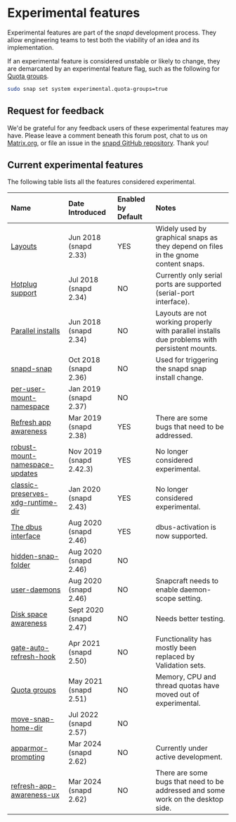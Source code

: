 # Experimental features

Experimental features are part of the _snapd_ development process. They allow engineering teams to test both the viability of an idea and its implementation.

If an experimental feature is considered unstable or likely to change, they are demarcated by an experimental feature flag, such as the following for [Quota groups](/t/25553).

```bash
sudo snap set system experimental.quota-groups=true
```
## Request for feedback

We'd be grateful for any feedback users of these experimental features may have. Please leave a comment beneath this forum post, chat to us on [Matrix.org](https://matrix.to/#/#snapd:ubuntu.com), or file an issue in the [snapd GitHub repository](https://github.com/canonical/snapd). Thank you!

## Current experimental features

The following table lists all the features considered experimental.

| Name                                                                              | Date Introduced         | Enabled by Default | Notes                                                                                        |
| :-------------------------------------------------------------------------------- | :---------------------- | :----------------- | :------------------------------------------------------------------------------------------- |
| [Layouts](/t/7207)                                                                | Jun 2018 (snapd 2.33)   | YES                | Widely used by graphical snaps as they depend on files in the gnome content snaps.           |
| [Hotplug support](/t/10750)                                                       | Jul 2018 (snapd 2.34)   | NO                 | Currently only serial ports are supported (serial-port interface).                           |
| [Parallel installs](/t/7679)                                                      | Jun 2018 (snapd 2.34)   | NO                 | Layouts are not working properly with parallel installs due problems with persistent mounts. |
| [snapd-snap](https://github.com/canonical/snapd/pull/6404)                        | Oct 2018 (snapd 2.36)   | NO                 | Used for triggering the snapd snap install change.                                           |
| [per-user-mount-namespace](https://github.com/canonical/snapd/pull/6149)          | Jan 2019 (snapd 2.37)   | NO                 |                                                                                              |
| [Refresh app awareness](/t/31152)                                                 | Mar 2019 (snapd 2.38)   | YES                | There are some bugs that need to be addressed.                                               |
| [robust-mount-namespace-updates](https://github.com/snapcore/snapd/pull/7773)     | Nov 2019 (snapd 2.42.3) | YES                | No longer considered experimental.                                                           |
| [classic-preserves-xdg-runtime-dir](https://github.com/canonical/snapd/pull/7659) | Jan 2020 (snapd 2.43)   | YES                | No longer considered experimental.                                                           |
| [The dbus interface](/t/2038)                                                     | Aug 2020 (snapd 2.46)   | YES                | dbus-activation is now supported.                                                            |
| [hidden-snap-folder](/t/28509)                                                    | Aug 2020 (snapd 2.46)   | NO                 |                                                                                              |
| [user-daemons](/t/22318)                                                          | Aug 2020 (snapd 2.46)   | NO                 | Snapcraft needs to enable daemon-scope setting.                                              |
| [Disk space awareness](/t/20007)                                                  | Sept 2020 (snapd 2.47)  | NO                 | Needs better testing.                                                                        |
| [gate-auto-refresh-hook](/t/27213)                                                | Apr 2021 (snapd 2.50)   | NO                 | Functionality has mostly been replaced by Validation sets.                                   |
| [Quota groups](/t/25553)                                                          | May 2021 (snapd 2.51)   | NO                 | Memory, CPU and thread quotas have moved out of experimental.                                |
| [move-snap-home-dir](/t/28509)                                                    | Jul 2022 (snapd 2.57)   | NO                 |                                                                                              |
| [apparmor-prompting](https://github.com/snapcore/snapd/pull/13693)                | Mar 2024 (snapd 2.62)   | NO                 | Currently under active development.                                                          |
| [refresh-app-awareness-ux](https://github.com/canonical/snapd/pull/13479)         | Mar 2024 (snapd 2.62)   | NO                 | There are some bugs that need to be addressed and some work on the desktop side.             |
